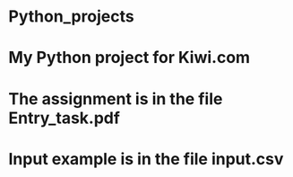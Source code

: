 # Python_projects
# My Python project for Kiwi.com

# The assignment is in the file Entry_task.pdf
# Input example is in the file input.csv
